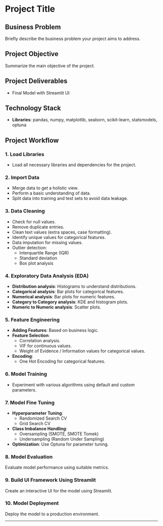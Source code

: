 # Project Title

## Business Problem
Briefly describe the business problem your project aims to address.

## Project Objective
Summarize the main objective of the project.

## Project Deliverables
- Final Model with Streamlit UI

## Technology Stack
- **Libraries**: pandas, numpy, matplotlib, seaborn, scikit-learn, statsmodels, optuna

## Project Workflow

### 1. Load Libraries
- Load all necessary libraries and dependencies for the project.

### 2. Import Data
- Merge data to get a holistic view.
- Perform a basic understanding of data.
- Split data into training and test sets to avoid data leakage.

### 3. Data Cleaning
- Check for null values.
- Remove duplicate entries.
- Clean text values (extra spaces, case formatting).
- Identify unique values for categorical features.
- Data imputation for missing values.
- Outlier detection:
  - Interquartile Range (IQR)
  - Standard deviation
  - Box plot analysis

### 4. Exploratory Data Analysis (EDA)
- **Distribution analysis**: Histograms to understand distributions.
- **Categorical analysis**: Bar plots for categorical features.
- **Numerical analysis**: Bar plots for numeric features.
- **Category to Category analysis**: KDE and histogram plots.
- **Numeric to Numeric analysis**: Scatter plots.

### 5. Feature Engineering
- **Adding Features**: Based on business logic.
- **Feature Selection**:
  - Correlation analysis.
  - VIF for continuous values.
  - Weight of Evidence / Information values for categorical values.
- **Encoding**:
  - One Hot Encoding for categorical features.

### 6. Model Training
- Experiment with various algorithms using default and custom parameters.

### 7. Model Fine Tuning
- **Hyperparameter Tuning**:
  - Randomized Search CV
  - Grid Search CV
- **Class Imbalance Handling**:
  - Oversampling (SMOTE, SMOTE Tomek)
  - Undersampling (Random Under Sampling)
- **Optimization**: Use Optuna for parameter tuning.

### 8. Model Evaluation
Evaluate model performance using suitable metrics.

### 9. Build UI Framework Using Streamlit
Create an interactive UI for the model using Streamlit.

### 10. Model Deployment
Deploy the model to a production environment.

---

